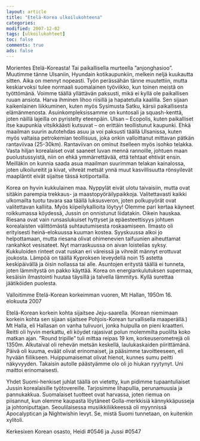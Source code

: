 ```yaml
--- 
layout: article 
title: "Etelä-Korea ulkoilukohteena" 
categories: 
modified: 2007-12-02 
tags: [ulkoilukohteet]
toc: false 
comments: true 
ads: false 
--- 
```


Morientes Etelä-Koreasta! Tai paikallisella murteella ”anjonghasioo”.
Muutimme tänne Ulsaniin, Hyundain kotikaupunkiin, melkein neljä
kuukautta sitten. Aika on mennyt nopeasti. Työn perässähän tänne
muutettiin, mutta keskiarvoksi tulee normaali suomalainen työviikko, kun
toinen meistä on työttömänä. Voimme täällä yllättävän paksusti, mikä ei
kyllä ole paikallisen ruuan ansiota. Harva ihminen lihoo riisillä ja
hapatetulla kaalilla. Sen sijaan kaikenlainen liikkuminen, kuten myös
Sysimusta Satku, kärsii paikallisesta elämänmenosta.
Asuinkompleksissamme on kuntosali ja squash-kenttä, joten näillä
lajeilla on pyristelty eteenpäin. Ulsan – Ecopolis, kuten paikalliset
itse kaupunkia vitsikkäästi kutsuvat – on erittäin teollistunut
kaupunki. Ehkä maailman suurin autotehdas asuu ja voi paksusti täällä
Ulsanissa, kuten myös valtaisa petrokemian teollisuus, joka onkin
valloittanut mittavan pätkän rantaviivaa (25-30km). Rantaviivan on
ominut itselleen myös isohko telakka. Vasta hiljan korealaiset ovat
saaneet luvan mennä rannoille, johtuen maan puolustussyistä, niin on
ehkä ymmärrettävää, että tehtaat ehtivät ensin. Meilläkin on kunnia
saada asua maailman suurimman telakan kainalossa, joten ulkoilureitit ja
kivat, vihreät metsät ynnä muut kasvillisuutta rönsyilevät maapläntit
eivät sijaitse tässä kotiportailla.

Korea on hyvin kukkulainen maa. Nyppylät eivät ulotu taivaisiin, mutta
ovat sitäkin parempia trekkaus- ja maastopyöräilypaikkoja.
Valitettavasti kaikki ulkomailta tuotu tavara saa täällä luksusveron,
joten polkupyörät ovat valitettavan kalliita. Myös kiipeilykallioita
löytyy! Olemme pari kertaa käyneet roikkumassa köydessä, Jussin on
onnistunut liidatakin. Oikein hauskaa. Riesana ovat vain runsaslukuiset
hyttyset ja epäesteettisyys johtuen korealaisten välittömästä
suhtautumisesta roskaamiseen. Ilmasto oli erityisesti heinä-elokuussa
kuuman kostea. Syyskuussa alkoi jo helpottamaan, mutta riesana olivat
ohimenevien taifuunien aiheuttamat rankahkot vesisateet. Nyt
marraskuussa on aivan loistelias syksy. Kukkuloiden rinteet ovat ruskan
eri väreissä ja vihreät männyt erottuvat joukosta. Lämpöä on täällä
Kyproksen leveydellä noin 15 astetta keskipäivällä ja öisin nollassa tai
alle. Asuntojen eritystä täällä ei tunneta, joten lämmitystä on pakko
käyttää. Korea on energiankulutuksen supermaa, kesäisin ilmastointi
huutaa täysillä ja talvella lämmitys. Kyllä surettaa jäätiköiden
puolesta.

Valloitimme Etelä-Korean korkeimman vuoren, Mt Hallan, 1950m 16.
elokuuta 2007

Etelä-Korean korkein kohta sijaitsee Jeju-saarella. (Korean niemimaan
korkein kohta sen sijaan sijaitsee Pohjois-Korean turvallisella
maaperällä.) Mt Halla, eli Hallasan on vanha tulivuori, jonka huipulla
on pieni kraatteri. Reitti oli hyvin merkattu, eli köydet rajasivat
polun molemmilta puolilta koko matkan ajan. ”Round tripille” tuli mittaa
reipas 19 km, korkeuserometrejä oli 1350m. Alkutaival oli rehevän metsän
keskellä, laulukaskaiden piirittämänä. Päivä oli kuuma, eväät olivat
erinomaiset, ja pääsimme tavoitteeseen, eli hyvään fiilikseen.
Huippumaisemat olivat hienot, kunnes sumu peitti näkyvyyden. Takaisin
autolle päästyämme olo oli jo hiukan ryytynyt. Uni maittoi
erinomaisesti.

Yhdet Suomi-henkiset juhlat täällä on vietetty, kun pidimme
tupaantuliaiset Jussin korealaisille työtovereille. Tarjosimme
lihapullia, perunamuusia ja pannukakkua. Suomalaiset tuotteet ovat
harvassa, joten riemua on piisannut, kun olemme kaupasta löytäneet
Golla-merkkisiä kännykkäpusseja ja johtoniputtajan. Seoulilaisessa
musiikkiliikkeessä oli myynnissä Apocalyptican ja Nightwishin levyt. Se,
mistä Suomi tunnetaan, on kuitenkin xylitoli.

Kerkesixen Korean osasto, Heidi \#0546 ja Jussi \#0547

